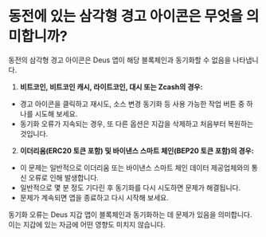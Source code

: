 # 동전에 있는 삼각형 경고 아이콘은 무엇을 의미합니까?

동전의 삼각형 경고 아이콘은 Deus 앱이 해당 블록체인과 동기화할 수 없음을 나타냅니다.

1. **비트코인, 비트코인 ​​캐시, 라이트코인, 대시 또는 Zcash의 경우:**
 - 경고 아이콘을 클릭하고 재시도, 소스 변경 동기화 등 사용 가능한 작업 버튼 중 하나를 시도해 보세요.
 - 동기화 오류가 지속되는 경우, 또 다른 옵션은 지갑을 삭제하고 처음부터 복원하는 것입니다.

2. **이더리움(ERC20 토큰 포함) 및 바이낸스 스마트 체인(BEP20 토큰 포함)의 경우:**
 - 이 문제는 일반적으로 이더리움 또는 바이낸스 스마트 체인 데이터 제공업체와의 통신 오류로 인해 발생합니다.
 - 일반적으로 몇 분 정도 기다린 후 동기화를 다시 시도하면 문제가 해결됩니다.
 - 문제가 계속되면 앱을 종료하고 다시 시작해 보세요.

동기화 오류는 Deus 지갑 앱이 블록체인과 동기화하는 데 문제가 있음을 의미합니다. 이는 지갑에 있는 자금에 어떤 영향도 미치지 않습니다.